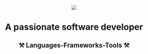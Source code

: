 <!--
### Hi there 👋


**LeilaBasri/LeilaBasri** is a ✨ _special_ ✨ repository because its `README.md` (this file) appears on your GitHub profile.

Here are some ideas to get you started:

- 🔭 I’m currently working on ...
- 🌱 I’m currently learning ...
- 👯 I’m looking to collaborate on ...
- 🤔 I’m looking for help with ...
- 💬 Ask me about ...
- 📫 How to reach me: ...
- 😄 Pronouns: ...
- ⚡ Fun fact: ...
-->
<p align="center">
<img src="https://github.com/LeilaBasri/LeilaBasri/assets/33898821/00634802-36b8-4764-b741-72eeee713378">
</p>
<h1 align="center">
   A passionate software developer
</h1>
<h2 align="center">
   ⚒ Languages-Frameworks-Tools ⚒
</h2>
